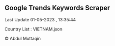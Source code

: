 

## Google Trends Keywords Scraper 
 
Last Update 01-05-2023 , 13:35:44

Country List :
VIETNAM.json



© Abdul Muttaqin 
